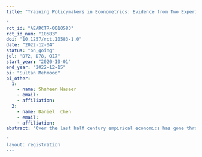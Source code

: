 ```yaml
---
title: "Training Policymakers in Econometrics: Evidence from Two Experiments in Pakistan
"
rct_id: "AEARCTR-0010583"
rct_id_num: "10583"
doi: "10.1257/rct.10583-1.0"
date: "2022-12-04"
status: "on_going"
jel: "D72, D78, O17"
start_year: "2020-10-01"
end_year: "2022-12-15"
pi: "Sultan Mehmood"
pi_other:
  1:
    - name: Shaheen Naseer
    - email: 
    - affiliation: 
  2:
    - name: Daniel  Chen
    - email: 
    - affiliation: 
abstract: "Over the last half century empirical economics has gone through a paradigm shift. The credibility revolution, with its careful attention to causality, has presented itself as a new paradigm for taking the "con out of econometrics”.  We hope to study causal effects of a paradigm shift in the social sciences on practitioners–policymakers–using the training of the paradigm as its instrument. There seems to be consensus emerging in the literature that policymakers are highly averse to shifting their beliefs and engage in motivated reasoning to justify their initial policy choices. Sticking to priors and being inattentive to evidence may stymie the implementation of good policies that might otherwise spur economic development. How can policymakers be made more receptive to evidence? Will training them in concepts associated with the credibility revolution make them more likely to shift their beliefs? Will it induce them to change their policy choices? Can the econometrics training impact State capacity? Can it increase uptake of tax policy for which there is causal evidence? To answer these questions, we randomize policymakers in econometrics training and trace its impact on their attitudes, policy and the population. 
"
layout: registration
---
```


